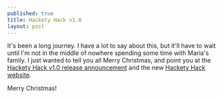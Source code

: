 ```yaml
---
published: true
title: Hackety Hack v1.0
layout: post
---
```


It's been a long journey. I have a lot to say about this, but it'll have to
wait until I'm not in the middle of nowhere spending some time with Maria's
family. I just wanted to tell you all Merry Christmas, and point you at the
[Hackety Hack v1.0 release announcement][1] and the new
[Hackety Hack website][2].

Merry Christmas!

   [1]: http://blog.hackety-hack.com/post/2457961910/merry-christmas-and-a-1-0-announcement
   [2]: http://hackety-hack.com/

